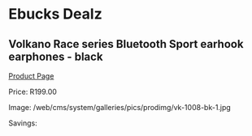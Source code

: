 
# Ebucks Dealz
## Volkano Race series Bluetooth Sport earhook earphones - black
[Product Page](https://www.ebucks.com/web/shop/productSelected.do?prodId=1195897245&catId=714972256)

Price: R199.00

Image: /web/cms/system/galleries/pics/prodimg/vk-1008-bk-1.jpg

Savings: 


	